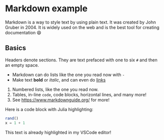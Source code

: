 # Markdown example
Markdown is a way to style text by using plain text.
It was created by John Gruber in 2004. It is widely used on the web and is the best tool for creating documentation 😄

## Basics
Headers denote sections. They are text prefaced with one to six `#` and then an empty space.

- Markdown can do lists like the one you read now with `-`
- Make text **bold** or *italic*, and can even do [links](www.google.com)

1. Numbered lists, like the one you read now.
2. Tables, in-line `code`, code blocks, horizontal lines, and many more!
3. See https://www.markdownguide.org/ for more!

Here is a code block with Julia highlighting:
```julia
rand()
x = 1 + 1
```

This text is already highlighted in my VSCode editor!